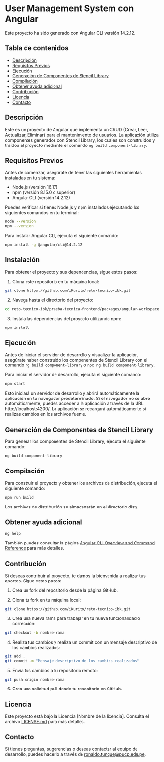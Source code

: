 # User Management System con Angular

Este proyecto ha sido generado con Angular CLI versión 14.2.12.

## Tabla de contenidos

- [Descripción](#descripción)
- [Requisitos Previos](#requisitos-previos)
- [Ejecución](#ejecución)
- [Generación de Componentes de Stencil Library](#generación-de-componentes-de-stencil-library)
- [Compilación](#compilación)
- [Obtener ayuda adicional](#obtener-ayuda-adicional)
- [Contribución](#contribución)
- [Licencia](#licencia)
- [Contacto](#contacto)

## Descripción

Este es un proyecto de Angular que implementa un CRUD (Crear, Leer, Actualizar, Eliminar) para el mantenimiento de usuarios. La aplicación utiliza componentes generados con Stencil Library, los cuales son construidos y traídos al proyecto mediante el comando `ng build component-library`.

## Requisitos Previos

Antes de comenzar, asegúrate de tener las siguientes herramientas instaladas en tu sistema:

- Node.js (versión 16.17)
- npm (versión 8.15.0 o superior)
- Angular CLI (versión 14.2.12)

Puedes verificar si tienes Node.js y npm instalados ejecutando los siguientes comandos en tu terminal:

```bash
node --version
npm --version
```

Para instalar Angular CLI, ejecuta el siguiente comando:

```bash
npm install -g @angular/cli@14.2.12
```

## Instalación

Para obtener el proyecto y sus dependencias, sigue estos pasos:

1. Clona este repositorio en tu máquina local:

```bash
git clone https://github.com/iKurito/reto-tecnico-ibk.git
```

2. Navega hasta el directorio del proyecto:

```bash
cd reto-tecnico-ibk/prueba-tecnica-frontend/packages/angular-workspace
```

3. Instala las dependencias del proyecto utilizando npm:

```bash
npm install
```

## Ejecución

Antes de iniciar el servidor de desarrollo y visualizar la aplicación, asegúrate haber construido los componentes de Stencil Library con el comando `ng build component-library` o `npx ng build component-library`.

Para iniciar el servidor de desarrollo, ejecuta el siguiente comando:

```bash
npm start
```

Esto iniciará un servidor de desarrollo y abrirá automáticamente la aplicación en tu navegador predeterminado. Si el navegador no se abre automáticamente, puedes acceder a la aplicación a través de la URL http://localhost:4200/. La aplicación se recargará automáticamente si realizas cambios en los archivos fuente.

## Generación de Componentes de Stencil Library

Para generar los componentes de Stencil Library, ejecuta el siguiente comando:

```bash
ng build component-library
```

## Compilación

Para construir el proyecto y obtener los archivos de distribución, ejecuta el siguiente comando:

```bash
npm run build
```

Los archivos de distribución se almacenarán en el directorio dist/.

## Obtener ayuda adicional

```bash
ng help
```

También puedes consultar la página <a href="https://angular.io/cli">Angular CLI Overview and Command Reference</a> para más detalles.

## Contribución

Si deseas contribuir al proyecto, te damos la bienvenida a realizar tus aportes. Sigue estos pasos:

1. Crea un fork del repositorio desde la página GitHub.

2. Clona tu fork en tu máquina local:

```bash
git clone https://github.com/iKurito/reto-tecnico-ibk.git
```

3. Crea una nueva rama para trabajar en tu nueva funcionalidad o corrección:

```bash
git checkout -b nombre-rama
```

4. Realiza tus cambios y realiza un commit con un mensaje descriptivo de los cambios realizados:

```bash
git add .
git commit -m "Mensaje descriptivo de los cambios realizados"
```

5. Envía tus cambios a tu repositorio remoto:

```bash
git push origin nombre-rama
```

6. Crea una solicitud pull desde tu repositorio en GitHub.

## Licencia

Este proyecto está bajo la Licencia [Nombre de la licencia]. Consulta el archivo <a href="https://github.com/iKurito/reto-tecnico-ibk/blob/main/LICENSE">LICENSE.md</a> para más detalles.

## Contacto

Si tienes preguntas, sugerencias o deseas contactar al equipo de desarrollo, puedes hacerlo a través de ronaldo.tunque@pucp.edu.pe.
